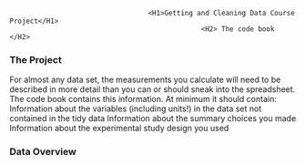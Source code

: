                                       <H1>Getting and Cleaning Data Course Project</H1>
                                                   <H2> The code book  </H2>
<h3>The Project</h3>
For almost any data set, the measurements you calculate will need to be described in more detail than you can or should sneak into the spreadsheet. The code book contains this information. At minimum it should contain:
Information about the variables (including units!) in the data set not contained in the tidy data
Information about the summary choices you made
Information about the experimental study design you used

<h3>Data Overview</h3>

